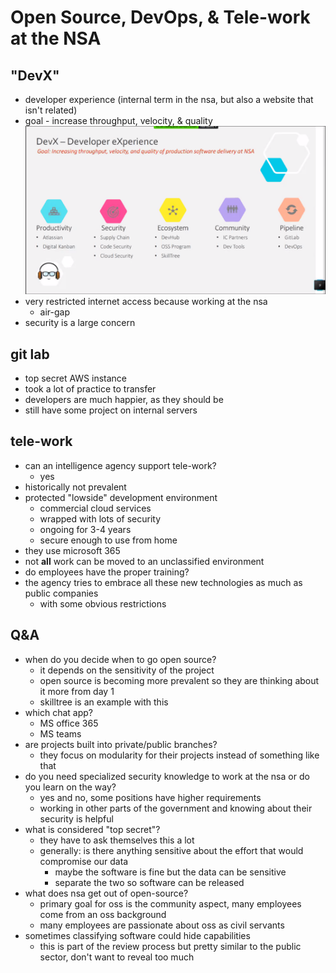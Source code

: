 # Open Source, DevOps, & Tele-work at the NSA

## "DevX"
* developer experience (internal term in the nsa, but also a website that isn't related)
* goal - increase throughput, velocity, & quality
![](img/3.png)
* very restricted internet access because working at the nsa
    * air-gap
* security is a large concern

## git lab
* top secret AWS instance
* took a lot of practice to transfer
* developers are much happier, as they should be
* still have some project on internal servers

## tele-work
* can an intelligence agency support tele-work?
    * yes
* historically not prevalent
* protected "lowside" development environment
    * commercial cloud services
    * wrapped with lots of security
    * ongoing for 3-4 years
    * secure enough to use from home
* they use microsoft 365
* not **all** work can be moved to an unclassified environment
* do employees have the proper training?
* the agency tries to embrace all these new technologies as much as public companies
    * with some obvious restrictions

## Q&A
* when do you decide when to go open source?
    * it depends on the sensitivity of the project
    * open source is becoming more prevalent so they are thinking about it more from day 1
    * skilltree is an example with this
* which chat app?
    * MS office 365
    * MS teams
* are projects built into private/public branches?
    * they focus on modularity for their projects instead of something like that
* do you need specialized security knowledge to work at the nsa or do you learn on the way?
    * yes and no, some positions have higher requirements
    * working in other parts of the government and knowing about their security is helpful
* what is considered "top secret"?
    * they have to ask themselves this a lot
    * generally: is there anything sensitive about the effort that would compromise our data
        * maybe the software is fine but the data can be sensitive
        * separate the two so software can be released
* what does nsa get out of open-source?
    * primary goal for oss is the community aspect, many employees come from an oss background
    * many employees are passionate about oss as civil servants
* sometimes classifying software could hide capabilities
    * this is part of the review process but pretty similar to the public sector, don't want to reveal too much